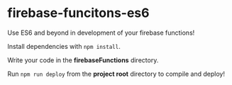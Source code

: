 # firebase-funcitons-es6

Use ES6 and beyond in development of your firebase functions!

Install dependencies with `npm install`.

Write your code in the **firebaseFunctions** directory.

Run `npm run deploy` from the **project root** directory to compile and deploy!